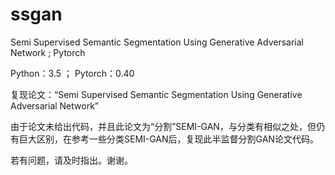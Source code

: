 # ssgan
Semi Supervised Semantic Segmentation Using Generative Adversarial Network ; Pytorch

Python：3.5 ；  Pytorch：0.40

复现论文：“Semi Supervised Semantic Segmentation Using Generative Adversarial Network”

由于论文未给出代码，并且此论文为“分割”SEMI-GAN，与分类有相似之处，但仍有巨大区别，在参考一些分类SEMI-GAN后，复现此半监督分割GAN论文代码。

若有问题，请及时指出。谢谢。
